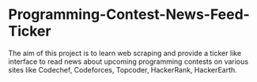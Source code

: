 Programming-Contest-News-Feed-Ticker
====================================

The aim of this project is to learn web scraping and provide a ticker like interface to read news about upcoming programming contests on various sites like Codechef, Codeforces, Topcoder, HackerRank, HackerEarth.
